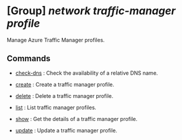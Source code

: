 # [Group] _network traffic-manager profile_

Manage Azure Traffic Manager profiles.

## Commands

- [check-dns](/Commands/network/traffic-manager/profile/_check-dns.md)
: Check the availability of a relative DNS name.

- [create](/Commands/network/traffic-manager/profile/_create.md)
: Create a traffic manager profile.

- [delete](/Commands/network/traffic-manager/profile/_delete.md)
: Delete a traffic manager profile.

- [list](/Commands/network/traffic-manager/profile/_list.md)
: List traffic manager profiles.

- [show](/Commands/network/traffic-manager/profile/_show.md)
: Get the details of a traffic manager profile.

- [update](/Commands/network/traffic-manager/profile/_update.md)
: Update a traffic manager profile.
